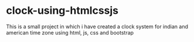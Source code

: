 # clock-using-htmlcssjs
This is a small project in which i have created a clock system for indian and american time zone using html, js, css and bootstrap

